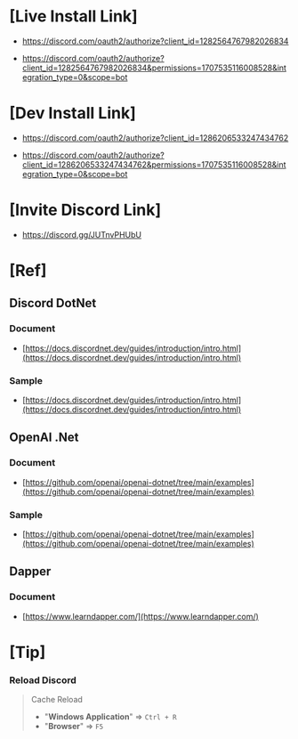 ﻿# [Live Install Link]
* https://discord.com/oauth2/authorize?client_id=1282564767982026834

* https://discord.com/oauth2/authorize?client_id=1282564767982026834&permissions=1707535116008528&integration_type=0&scope=bot

# [Dev Install Link]
* https://discord.com/oauth2/authorize?client_id=1286206533247434762

* https://discord.com/oauth2/authorize?client_id=1286206533247434762&permissions=1707535116008528&integration_type=0&scope=bot

# [Invite Discord Link]
* https://discord.gg/JUTnvPHUbU

# [Ref]
## Discord DotNet
### Document
* [https://docs.discordnet.dev/guides/introduction/intro.html](https://docs.discordnet.dev/guides/introduction/intro.html)
### Sample
* [https://docs.discordnet.dev/guides/introduction/intro.html](https://docs.discordnet.dev/guides/introduction/intro.html)
## OpenAI .Net
### Document
* [https://github.com/openai/openai-dotnet/tree/main/examples](https://github.com/openai/openai-dotnet/tree/main/examples)
### Sample
* [https://github.com/openai/openai-dotnet/tree/main/examples](https://github.com/openai/openai-dotnet/tree/main/examples)
## Dapper
### Document
* [https://www.learndapper.com/](https://www.learndapper.com/)

# [Tip]
### Reload Discord
> Cache Reload
> * "__Windows Application__" => `Ctrl + R`
> * "__Browser__" => `F5`

